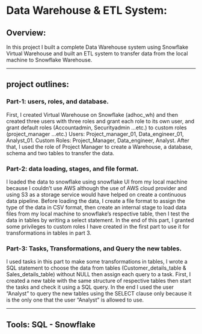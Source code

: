 # Data Warehouse & ETL System:

## Overview:
In this project I built a complete Data Warehouse system using Snowflake Virtual Warehouse and built an ETL system to transfer data from the local machine to Snowflake Warehouse.

---
## project outlines:
### Part-1: users, roles, and database.
First, I created Virtual Warehouse on Snowflake (adhoc_wh) and then created three users with three roles and grant each role to its own user, and grant default roles (Accountadmin, Securityadmin …etc.) to custom roles (project_manager ...etc.)
Users: Project_manager_01, Data_engineer_01, Analyst_01.
Custom Roles: Project_Manager, Data_engineer, Analyst.
After that, I used the role of Project Manager to create a Warehouse, a database, schema and two tables to transfer the data.

### Part-2: data loading, stages, and file format.
I loaded the data to snowflake using snowflake UI from my local machine because I couldn’t use AWS although the use of AWS cloud provider and using S3 as a storage service would have helped on create a continuous data pipeline.
Before loading the data, I create a file format to assign the type of the data in CSV format, then create an internal stage to load data files from my local machine to snowflake’s respective table, then I test the data in tables by writing a select statement.
In the end of this part, I granted some privileges to custom roles I have created in the first part to use it for transformations in tables in part 3.

### Part-3: Tasks, Transformations, and Query the new tables.
I used tasks in this part to make some transformations in tables, I wrote a SQL statement to choose the data from tables (Customer_details_table & Sales_details_table) without NULL then assign each query to a task.
First, I created a new table with the same structure of respective tables then start the tasks and check it using a SQL query.
In the end I used the user “Analyst” to query the new tables using the SELECT clause only because it is the only one that the user “Analyst” is allowed to use.

---
## Tools: SQL - Snowflake
